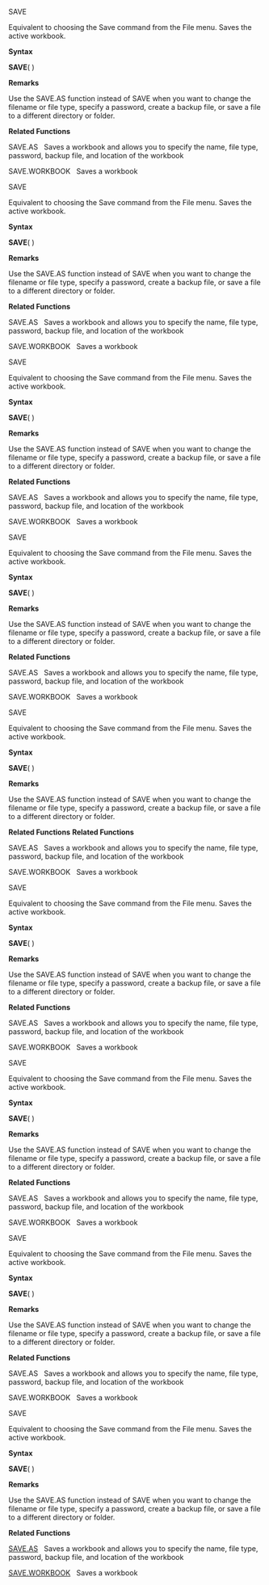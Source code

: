 SAVE

Equivalent to choosing the Save command from the File menu. Saves the
active workbook.

**Syntax**

**SAVE**( )

**Remarks**

Use the SAVE.AS function instead of SAVE when you want to change the
filename or file type, specify a password, create a backup file, or save
a file to a different directory or folder.

**Related Functions**

SAVE.AS   Saves a workbook and allows you to specify the name, file
type, password, backup file, and location of the workbook

SAVE.WORKBOOK   Saves a workbook


SAVE

Equivalent to choosing the Save command from the File menu. Saves the
active workbook.

**Syntax**

**SAVE**( )

**Remarks**

Use the SAVE.AS function instead of SAVE when you want to change the
filename or file type, specify a password, create a backup file, or save
a file to a different directory or folder.

**Related Functions**

SAVE.AS   Saves a workbook and allows you to specify the name, file
type, password, backup file, and location of the workbook

SAVE.WORKBOOK   Saves a workbook


SAVE

Equivalent to choosing the Save command from the File menu. Saves the
active workbook.

**Syntax**

**SAVE**( )

**Remarks**

Use the SAVE.AS function instead of SAVE when you want to change the
filename or file type, specify a password, create a backup file, or save
a file to a different directory or folder.

**Related Functions**

SAVE.AS   Saves a workbook and allows you to specify the name, file
type, password, backup file, and location of the workbook

SAVE.WORKBOOK   Saves a workbook


SAVE

Equivalent to choosing the Save command from the File menu. Saves the
active workbook.

**Syntax**

**SAVE**( )

**Remarks**

Use the SAVE.AS function instead of SAVE when you want to change the
filename or file type, specify a password, create a backup file, or save
a file to a different directory or folder.

**Related Functions**

SAVE.AS   Saves a workbook and allows you to specify the name, file
type, password, backup file, and location of the workbook

SAVE.WORKBOOK   Saves a workbook


SAVE

Equivalent to choosing the Save command from the File menu. Saves the
active workbook.

**Syntax**

**SAVE**( )

**Remarks**

Use the SAVE.AS function instead of SAVE when you want to change the
filename or file type, specify a password, create a backup file, or save
a file to a different directory or folder.

**Related Functions**
**Related Functions**

SAVE.AS   Saves a workbook and allows you to specify the name, file
type, password, backup file, and location of the workbook

SAVE.WORKBOOK   Saves a workbook


SAVE

Equivalent to choosing the Save command from the File menu. Saves the
active workbook.

**Syntax**

**SAVE**( )

**Remarks**

Use the SAVE.AS function instead of SAVE when you want to change the
filename or file type, specify a password, create a backup file, or save
a file to a different directory or folder.

**Related Functions**

SAVE.AS   Saves a workbook and allows you to specify the name, file
type, password, backup file, and location of the workbook

SAVE.WORKBOOK   Saves a workbook


SAVE

Equivalent to choosing the Save command from the File menu. Saves the
active workbook.

**Syntax**

**SAVE**( )

**Remarks**

Use the SAVE.AS function instead of SAVE when you want to change the
filename or file type, specify a password, create a backup file, or save
a file to a different directory or folder.

**Related Functions**

SAVE.AS   Saves a workbook and allows you to specify the name, file
type, password, backup file, and location of the workbook

SAVE.WORKBOOK   Saves a workbook


SAVE

Equivalent to choosing the Save command from the File menu. Saves the
active workbook.

**Syntax**

**SAVE**( )

**Remarks**

Use the SAVE.AS function instead of SAVE when you want to change the
filename or file type, specify a password, create a backup file, or save
a file to a different directory or folder.

**Related Functions**

SAVE.AS   Saves a workbook and allows you to specify the name, file
type, password, backup file, and location of the workbook

SAVE.WORKBOOK   Saves a workbook


SAVE

Equivalent to choosing the Save command from the File menu. Saves the
active workbook.

**Syntax**

**SAVE**( )

**Remarks**

Use the SAVE.AS function instead of SAVE when you want to change the
filename or file type, specify a password, create a backup file, or save
a file to a different directory or folder.

**Related Functions**

[SAVE.AS](SAVE.AS.md)   Saves a workbook and allows you to specify the name, file
type, password, backup file, and location of the workbook

[SAVE.WORKBOOK](SAVE.WORKBOOK.md)   Saves a workbook


